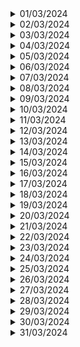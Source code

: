 <details>
<summary>01/03/2024</summary>

| Nombre               | Lo que hice hoy | Lo que hice ayer | Inconvenientes |
|----------------------|------------------|-------------------|----------------|
| Julian Mendoza      | Nada            | Nada             | Ninguno        |
| Alejandro Londoño    | Organizar el proyecto |                   |                |
| Alejandro Castro     |                  |                   |                |
| Juan Sebastian Diaz  | Refinamiento de las historias de usuario |Nada|Conflictos con el requerimientos del cliente|
| Santiago Valencia    |Revisé los requisitos de la<br>historia de usuario del<br>login frontend|                   | Ninguno |

</details>

<details>
<summary>02/03/2024</summary>

| Nombre               | Lo que hice hoy | Lo que hice ayer | Inconvenientes |
|----------------------|------------------|-------------------|----------------|
| Julian Mendoza      | Nada            | Nada             | Ninguno        |
| Alejandro Londoño    | Nada |Determinar posible organización | Los tiempos del grupo son limitados y condicionados
| Alejandro Castro     |                  |                   |                |
| Juan Sebastian Diaz  | Nuevas epicas segun los nuevos requerimientos |Refinamiento de las historias de usuario segun lo que busca el cliente |Modularidad de las tareas, saber que habilidades tienen el grupo |
| Santiago Valencia    | Nada | Revisé los requisitos de la<br>historia de usuario del<br>login frontend | Ninguno |

</details>

<details>
<summary>03/03/2024</summary>

| Nombre               | Lo que hice hoy | Lo que hice ayer | Inconvenientes |
|----------------------|------------------|-------------------|----------------|
| Julian Mendoza      | Creacion del modelo relacional y diagrama de clases | Nada             | Ninguno        |
| Alejandro Londoño    | Creación y configuración del proyecto en django y su conección a la base de datos | Nada |                |
| Alejandro Castro     |                  |                   |                |
| Juan Sebastian Diaz  | Nuevas epicas segun los requerimientos  | Epicas segun los requerimientos | Ninguno, pero no termine|
| Santiago Valencia    | Nada | Nada | Ninguno |

</details>

<details>
<summary>04/03/2024</summary>

| Nombre               | Lo que hice hoy | Lo que hice ayer | Inconvenientes |
|----------------------|------------------|-------------------|----------------|
| Julian Mendoza      | Ayudar a implementar el login en django             | Creacion del modelo relacional y diagrama de clases | Ninguno                        |
| Alejandro Londoño    | Seguimiento del modelo de datos | Creación y configuración del proyecto en django y su conección a la base de datos | No se tuvieron |
| Alejandro Castro     |Empecé a realizar el frontend del panel de control                  |Nada                   |No sabía mucho de TailwindCSS                |
| Juan Sebastian Diaz  | Historias de usuario |Nuevas epicas segun los requerimientos|Nada|
| Santiago Valencia    | Nada                 | Nada                  | Ninguno              |

</details>

<details>
<summary>05/03/2024</summary>

| Nombre               | Lo que hice hoy | Lo que hice ayer | Inconvenientes |
|----------------------|------------------|-------------------|----------------|
| Julian Mendoza      | Nada            | Ayudar a implementar el login en django | Ninguno        |
| Alejandro Londoño    | Implementar la vista para log in y página post-inicio | Revisión QA del modelo de datos | Se determinó que el modelo de datos no cumplió con los criterios de QA establecidos |
| Alejandro Castro     |                  |                   |                |
| Juan Sebastian Diaz  |Tareas por cada historia de usuario |Historias de usuario|Nada|
| Santiago Valencia    | Nada | Nada | Ninguno |

</details>

<details>
<summary>06/03/2024</summary>

| Nombre               | Lo que hice hoy | Lo que hice ayer | Inconvenientes |
|----------------------|------------------|-------------------|----------------|
| Julian Mendoza      | Nada                                      | Nada             | Ninguno        |
| Alejandro Londoño    | Nada | Implementar el backend del log in y página de post-inicio | El modelo de datos se tuvo que ajustar |
| Alejandro Castro     |Terminé el frontend del panel de control                  |Nada                   |Ninguno                |
| Juan Sebastian Diaz  |Estimacion de cada tarea|Tareas por cada historia de usuario|Nada|
| Santiago Valencia    | Se realizó la estructura en html<br>del login               | Nada                  | Ninguno               |

</details>

<details>
<summary>07/03/2024</summary>

| Nombre               | Lo que hice hoy | Lo que hice ayer | Inconvenientes |
|----------------------|------------------|-------------------|----------------|
| Julian Mendoza      | Nada            | Nada             | Ninguno        |
| Alejandro Londoño    | Nada | Nada |                |
| Alejandro Castro     |                  |                   |                |
| Juan Sebastian Diaz  |Estimacion de cada Historia de usuario|Estimacion de cada tarea|Nada|
| Santiago Valencia    | Nada | Se realizó la estructura en html<br>del login | Ninguno |

</details>

<details>
<summary>08/03/2024</summary>

| Nombre               | Lo que hice hoy | Lo que hice ayer | Inconvenientes |
|----------------------|------------------|-------------------|----------------|
| Julian Mendoza      | Nada            | Nada             | Ninguno        |
| Alejandro Londoño    | Estudiar sobre django templates | Nada |                |
| Alejandro Castro     |                  |                   |                |
| Juan Sebastian Diaz  |Estimacion de cada epica|Estimacion de cada Historia de usuario|Nada|
| Santiago Valencia    | Se comenzó a aplicar estilos con Tailwind<br>al html del login | Nada | Ninguno |

</details>

<details>
<summary>09/03/2024</summary>

| Nombre               | Lo que hice hoy | Lo que hice ayer | Inconvenientes |
|----------------------|------------------|-------------------|----------------|
| Julian Mendoza      | Creacion del modelo de usuarios | Nada             | Ninguno        |
| Alejandro Londoño    | Estudiar django forms | Estudiar sobre django templates  | Ninguno |
| Alejandro Castro     |                  |                   |                |
| Juan Sebastian Diaz  |Definicion de metologia de trabajo|Estimacion de cada epica|Conocer las capacidades del equipo, comunicación|
| Santiago Valencia    | Se continuó con la implementación del<br>frontend del login | Se comenzó a aplicar estilos con Tailwind<br>al html del login | Problemas con las medidas de la pantalla |

</details>

<details>
<summary>10/03/2024</summary>

| Nombre               | Lo que hice hoy | Lo que hice ayer | Inconvenientes |
|----------------------|------------------|-------------------|----------------|
| Julian Mendoza      | Creación del modelo de solicitudes de contratación | Creación del modelo de usuarios | Inconvenientes al momento de usar el modelo en django |
| Alejandro Londoño    | Nada | Estudiar django forms | Ninguno |
| Alejandro Castro     |                  |                   |                |
| Juan Sebastian Diaz  | Configuracion de tailwind |Definicion de metologia de trabajo|No funcionan todas las etiquetas|
| Santiago Valencia    | Nada | Se continuó con la implementación del<br>frontend del login | Ninguno |

</details>

<details>
<summary>11/03/2024</summary>

| Nombre               | Lo que hice hoy | Lo que hice ayer | Inconvenientes |
|----------------------|------------------|-------------------|----------------|
| Julian Mendoza      | Nada                                                                   | Nada             | Ninguno                                |
| Alejandro Londoño    | Ajustar el log in al nuevo modelo datos | Nada |    |
| Alejandro Castro     |Empecé a realizar el frontend de cambio de estados en las solicitudes                  |Nada                   |Me toco aprender un poco de JavaScript                |
| Juan Sebastian Diaz  |Probar combinacion entre node y django|Configuracion de tailwind|No funciono|
| Santiago Valencia    | Nada                 | Nada                  | Ninguno               |

</details>

<details>
<summary>12/03/2024</summary>

| Nombre               | Lo que hice hoy | Lo que hice ayer | Inconvenientes |
|----------------------|------------------|-------------------|----------------|
| Julian Mendoza      | Nada                                                                       | Nada                                                       | Ninguno        |
| Alejandro Londoño    | Nada | Ajustar el log in al nuevo modelo de datos  | Ninguno |
| Alejandro Castro     |Termine el de realizar el frontend de cambio de estados en las solicitudes                  |Empecé a realizar el cambio de estados en las solicitudes                   |Ninguno                |
| Juan Sebastian Diaz  | Nada |Probar combinacion entre node y django|Nada|
| Santiago Valencia    | Nada                 | Nada                  | Ninguno                |

</details>

<details>
<summary>13/03/2024</summary>

| Nombre               | Lo que hice hoy | Lo que hice ayer | Inconvenientes |
|----------------------|------------------|-------------------|----------------|
| Julian Mendoza      | Rehacer el diseño de uml y diagrama de clases | Nada             | Ninguno        |
| Alejandro Londoño    |  Reorganización del grupo  | Nada |                |
| Alejandro Castro     |                  |                   |                |
| Juan Sebastian Diaz  |Investigacion sobre configuracion de tailwind y ayuda a miembros del equipo como rol de QA |Nada|Nada|
| Santiago Valencia    | Se culminó con la implementación del login<br>sin modularizar | Nada | Ninguno |

</details>

<details>
<summary>14/03/2024</summary>

| Nombre               | Lo que hice hoy | Lo que hice ayer | Inconvenientes |
|----------------------|------------------|-------------------|----------------|
| Julian Mendoza      | Rehacer el diseño de uml y diagrama de clases | Nada             | Ninguno        |
| Alejandro Londoño    | Nada | Reorganización del grupo | Ninguno |
| Alejandro Castro     |                  |                   |                |
| Juan Sebastian Diaz  |Nada|Investigacion sobre configuracion de tailwind y ayuda a miembros del equipo como rol de QA|Nada|
| Santiago Valencia    | Nada | Se culminó con la implementación del login<br>sin modularizar | Ninguno |

</details>

<details>
<summary>15/03/2024</summary>

| Nombre               | Lo que hice hoy | Lo que hice ayer | Inconvenientes |
|----------------------|------------------|-------------------|----------------|
| Julian Mendoza      | Testing unitario de el modelo de datos | Nada             | Ninguno        |
| Alejandro Londoño    | Nada | Nada |                |
| Alejandro Castro     |                  |                   |                || Santiago Valencia    | Se comenzó a diseñar la interfaz de detalles de la<br>solicitud donde irá la barra de progreso | Nada | Ninguno || Juan Sebastian Diaz  |                  |                   |                |

</details>

<details>
<summary>16/03/2024</summary>

| Nombre               | Lo que hice hoy | Lo que hice ayer | Inconvenientes |
|----------------------|------------------|-------------------|----------------|
| Julian Mendoza      | Refactorizacion del modelo de datos | Testing unitario de el modelo de datos | Ninguno        |
| Alejandro Londoño    |  Creación y organización de rutas  | Nada |                |
| Alejandro Castro     |                  |                   |                || Santiago Valencia    | Nada | Se comenzó a diseñar la interfaz de detalles de la<br>solicitud donde irá la barra de progreso | Ninguno || Juan Sebastian Diaz  |                  |                   |                |

</details>

<details>
<summary>17/03/2024</summary>

| Nombre               | Lo que hice hoy | Lo que hice ayer | Inconvenientes |
|----------------------|------------------|-------------------|----------------|
| Julian Mendoza      | Nada            | Refactorizacion del modelo de datos | Ninguno        |
| Alejandro Londoño    | Configuración de tailwind css en el proyecto | Creación y organización de rutas | Ninguno |
| Alejandro Castro     |                  |                   |                |
| Juan Sebastian Diaz  |Configuracion de tailwind |Nada| Hay un pequeño bug con ciertas etiquetas|
| Santiago Valencia    | Se comenzaron a aplicar estilos con Tailwind a la<br>interfaz de detalles de la solicitud | Nada | Ninguno |

</details>

<details>
<summary>18/03/2024</summary>

| Nombre               | Lo que hice hoy | Lo que hice ayer | Inconvenientes |
|----------------------|------------------|-------------------|----------------|
| Julian Mendoza      | Nada                                                                 | Nada             | Ninguno        |
| Alejandro Londoño    | Configuración de tailwind css | Configuración de tailwind css en el proyecto  | Hubo conflictos con las dependencias |
| Alejandro Castro     |Empecé a realizar el frontend de cambio de lider en las solicitudes                  |Nada                   |Ninguno                || Santiago Valencia    | Nada                 | Se comenzaron a aplicar estilos con Tailwind<br>a la interfaz de detalles de la solicitud                  | Ninguno                || Juan Sebastian Diaz  |                  |                   |                |

</details>

<details>
<summary>19/03/2024</summary>

| Nombre               | Lo que hice hoy | Lo que hice ayer | Inconvenientes |
|----------------------|------------------|-------------------|----------------|
| Julian Mendoza      | Ayudar con la configuracion de tailwind del proyecto | Nada             | Ninguno        |
| Alejandro Londoño    | Nada |  Configuración de tailwind css  | Ninguno |
| Alejandro Castro     |                  |                   |                |
| Juan Sebastian Diaz  |Ayuda al equipo con temas de frontend y diseño|Nada |Nada|
| Santiago Valencia    | Nada | Nada | Ninguno |

</details>

<details>
<summary>20/03/2024</summary>

| Nombre               | Lo que hice hoy | Lo que hice ayer | Inconvenientes |
|----------------------|------------------|-------------------|----------------|
| Julian Mendoza      | Nada                                                                   | Ayudar con la configuracion de tailwind del proyecto | Ninguno        |
| Alejandro Londoño    | Nada | Nada |                |
| Alejandro Castro     |Terminé de realizar el frontend de cambio de lider en las solicitudes                  |Nada                   |Ninguno                |
| Juan Sebastian Diaz  |Ayuda al equipo con temas de frontend |Ayuda al equipo con temas de frontend|Nada|
| Santiago Valencia    | Se modulariza el frontend del login y<br>se corrigen algunas cosas del diseño                  | Nada                  | No se reconocía la etiqueta static                |

</details>

<details>
<summary>21/03/2024</summary>

| Nombre               | Lo que hice hoy | Lo que hice ayer | Inconvenientes |
|----------------------|------------------|-------------------|----------------|
| Julian Mendoza      | Nada            | Nada             | Ninguno        |
| Alejandro Londoño    | Nada | Nada |                |
| Alejandro Castro     |                  |                   |                |
| Juan Sebastian Diaz  | Reestructuracion de los templates |Ayuda al equipo con temas de frontend|nada|
| Santiago Valencia    | Se culmina con el diseño de la interfaz de detalles<br>de la solicitud | Se modulariza el frontend del login y se corrigen<br>algunas cosas del diseño | Ninguno |

</details>

<details>
<summary>22/03/2024</summary>

| Nombre               | Lo que hice hoy | Lo que hice ayer | Inconvenientes |
|----------------------|------------------|-------------------|----------------|
| Julian Mendoza      | Nada            | Nada             | Ninguno        |
| Alejandro Londoño    | Nada | Nada |                |
| Alejandro Castro     |                  |                   |                |
| Juan Sebastian Diaz  |Tarea de change state|Reestructuracion de los templates|Nada|
| Santiago Valencia    | Se comienza a implementar el frontend de la barra<br>de progreso | Se culmina con el diseño de la interfaz de detalles<br>de la solicitud | Ninguno |

</details>

<details>
<summary>23/03/2024</summary>

| Nombre               | Lo que hice hoy | Lo que hice ayer | Inconvenientes |
|----------------------|------------------|-------------------|----------------|
| Julian Mendoza      | Nada            | Nada             | Ninguno        |
| Alejandro Londoño    | Nada | Nada |                |
| Alejandro Castro     |                  |                   |                |
| Juan Sebastian Diaz  |Terminar change state|Tarea de change state|Nada|
| Santiago Valencia    | Nada | Se comienza a implementar el frontend de la barra<br>de progreso | Ninguno |

</details>

<details>
<summary>24/03/2024</summary>

| Nombre               | Lo que hice hoy | Lo que hice ayer | Inconvenientes |
|----------------------|------------------|-------------------|----------------|
| Julian Mendoza      | Modificar las variables de entorno del projecto | Nada             | Ninguno        |
| Alejandro Londoño    | Nada  | Nada |                |
| Alejandro Castro     |                  |                   |                |
| Juan Sebastian Diaz  |Notificar problemas de documentos al solicitante|Terminar change state|Nada|
| Santiago Valencia    | Se culmina con la implementación del frontend de la barra<br>de progreso, sin actualización automática | Nada | Ninguno |

</details>

<details>
<summary>25/03/2024</summary>

| Nombre               | Lo que hice hoy | Lo que hice ayer | Inconvenientes |
|----------------------|------------------|-------------------|----------------|
| Julian Mendoza      | Nada            | Modificar las variables de entorno del project | Ninguno        |
| Alejandro Londoño    | Nada  | Nada |                |
| Alejandro Castro     |                  |                   |                |
| Juan Sebastian Diaz  |Notificar problemas de cancelacion al solicitante|Notificar problemas al solicitante|nada|
| Santiago Valencia    | Se implementa la lógica para que la barra se actualice<br>automáticamente | Se culmina con la implementación del frontend de la barra<br>de progreso, sin actualización automática | Hubo algunos bugs al actualizar el estado<br>de la barra |

</details>

<details>
<summary>26/03/2024</summary>

| Nombre               | Lo que hice hoy | Lo que hice ayer | Inconvenientes |
|----------------------|------------------|-------------------|----------------|
| Julian Mendoza      | Borrar la carpeta migraciones y añadirla al .gitignore      | Nada             | Ninguno        |
| Alejandro Londoño    | Implementación de los formularios para creación de solicitudes de contratación | Nada |                |
| Alejandro Castro     |Realicé el frontend del cambio de gestor en las solicitudes                  |Nada                   |Ninguno                |
| Juan Sebastian Diaz  |Notificar termacion con exito al solicitante|Notificar problemas al solicitante|Nada|                |
| Santiago Valencia    | Nada                  | Se implementa la lógica para que la barra se actualice<br>automáticamente                  | Ninguno                |

</details>

<details>
<summary>27/03/2024</summary>

| Nombre               | Lo que hice hoy | Lo que hice ayer | Inconvenientes |
|----------------------|------------------|-------------------|----------------|
| Julian Mendoza      | Modificar el modelo de datos                                                   | Borrar la carpeta migraciones y añadirla al .gitignore      | Ninguno        |
| Alejandro Londoño    | Manejo y visualización de errores en el formulario | Implementación de los formularios para creación de solicitudes de contratación | Se tuvo que cambiar varios atributos del modelo de datos para no generar conflicto con los formularios de django |
| Alejandro Castro     |Realicé el frontend de notificar la completitud de las solicitudes al cliente                  |Realicé el frontend del cambio de gestor en las solicitudes                   |Ninguno                |
| Juan Sebastian Diaz  |QA con codigo de compañeros y ayuda |Notificar termacion con exito al solicitante|Tailwind fallando|
| Santiago Valencia    | Se comienza a hacer el diseño del frontend<br>de la bitácora                 | Nada                  | Ninguno               |

</details>

<details>
<summary>28/03/2024</summary>

| Nombre               | Lo que hice hoy | Lo que hice ayer | Inconvenientes |
|----------------------|------------------|-------------------|----------------|
| Julian Mendoza      | Manejar el direccionamiento a el panel de control correspondiente al rol | Modificar el modelo de datos | Ninguno        |
| Alejandro Londoño    | Traspolación de formularios de django a html y sus referencias respectivas | Manejo y visualización de errores en el formulario | Ninguno |
| Alejandro Castro     |                  |                   |                |
| Juan Sebastian Diaz  |Refactorizar todo el tailwind existente a style css|QA con codigo de compañeros y ayuda|Ninguno|
| Santiago Valencia    | Nada | Se comienza a hacer el diseño del frontend de la<br>bitácora | Ninguno |

</details>

<details>
<summary>29/03/2024</summary>

| Nombre               | Lo que hice hoy | Lo que hice ayer | Inconvenientes |
|----------------------|------------------|-------------------|----------------|
| Julian Mendoza      | Ayudar resolviendo conflictos en un pull request | Manejar el direccionamiento a el panel de control correspondiente al rol | Ninguno        |
| Alejandro Londoño    | Refactorización de la funcionalidad de cambio de estado e implementación de la funcionalidad de asignación de gestor | Traspolación de formularios de django a html y sus referencias respectivas | Ninguno |
| Alejandro Castro     |                  |                   |                |
| Juan Sebastian Diaz  |Organizacion del equipo para generar una sinergia en el codigo|Refactorizar todo el tailwind existente a style css|Ninguno|
| Santiago Valencia    | Nada | Nada | Ninguno |

</details>

<details>
<summary>30/03/2024</summary>

| Nombre               | Lo que hice hoy | Lo que hice ayer | Inconvenientes |
|----------------------|------------------|-------------------|----------------|
| Julian Mendoza      | Mejorar el header y mejorar el redireccionamiento de los usuarios                                                                                               | Ayudar resolviendo conflictos en un pull request | Ninguno                                                                                          |
| Alejandro Londoño    | Implementación de la funcionalidad de asignación de líder, ajuste de los templates acorde a los django templates, resolución de conflictos de la funcionalidad asignación de gestor y asesoría de retoque para el frontend | Refactorización de la funcionalidad de cambio de estado e implementación de la funcionalidad de asignación de gestor | Hubo conflictos en el repositorio por la refactorización de la funcionalidad de cambio de estado |
| Alejandro Castro     |Realicé el merge de todos los frontend que hice en la pantalla de la información de solicitudes y realicé los frontend de los formularios de las solicitudes                 |Nada                   |A veces me tocaba aplicar en ves de TailwindCSS un CSS puro por medio de style a los componentes                |
| Juan Sebastian Diaz  |    |                   |                |
| Santiago Valencia    | Se culmina con la implementación de la bitácora<br>y se terminan de hacer commits de la barra de progreso y<br>de la bitácora                 | Nada                  | Algunos bugs al correr el proyecto               |

</details>

<details>
<summary>31/03/2024</summary>

| Nombre               | Lo que hice hoy | Lo que hice ayer | Inconvenientes |
|----------------------|------------------|-------------------|----------------|
| Julian Mendoza      | Re-hacer el diagrama uml y de clases y añadir informacion de contratos a la vista de un contrato | Mejorar el header y mejorar el redireccionamiento de los usuarios | Ninguno        |
| Alejandro Londoño    | Afinamiento en el frontend | Implementación de la funcionalidad de asignación de líder, ajuste de los templates acorde a los django templates, resolución de conflictos de la funcionalidad asignación de gestor y asesoría de retoque para el frontend | Ninguno |
| Alejandro Castro     |                  |                   |                || Santiago Valencia    | Nada | Se culmina con la implementación de la bitácora y se<br>terminan de hacer commits de la barra de progreso<br>y de la bitácora | Ninguno || Juan Sebastian Diaz  |                  |                   |                |

</details>